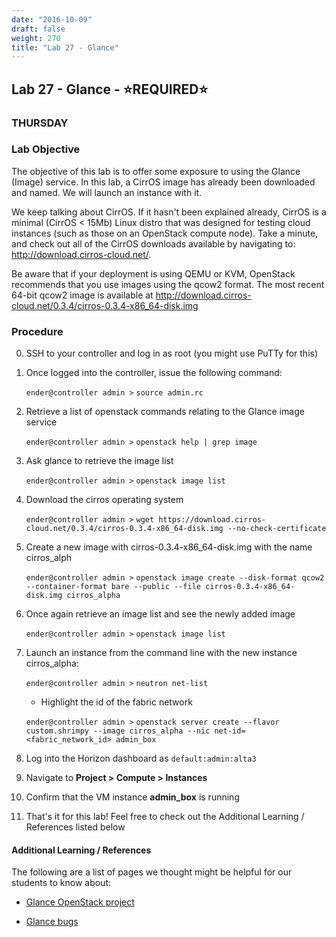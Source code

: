 ```yaml
---
date: "2016-10-09"
draft: false
weight: 270
title: "Lab 27 - Glance"
---
```


## Lab 27 - Glance - &#x2B50;REQUIRED&#x2B50;

### THURSDAY

### Lab Objective

The objective of this lab is to offer some exposure to using the Glance (Image) service. In this lab, a CirrOS image has already been downloaded and named. We will launch an instance with it. 
 
We keep talking about CirrOS. If it hasn't been explained already, CirrOS is a minimal (CirrOS < 15Mb) Linux distro that was designed for testing cloud instances (such as those on an OpenStack compute node). Take a minute, and check out all of the CirrOS downloads available by navigating to: http://download.cirros-cloud.net/.

Be aware that if your deployment is using QEMU or KVM, OpenStack recommends that you use images using the qcow2 format. The most recent 64-bit qcow2 image is available at http://download.cirros-cloud.net/0.3.4/cirros-0.3.4-x86_64-disk.img

### Procedure

0. SSH to your controller and log in as root (you might use PuTTy for this)

0. Once logged into the controller, issue the following command:

	`ender@controller admin >` `source admin.rc`

0. Retrieve a list of openstack commands relating to the Glance image service 

	`ender@controller admin >` `openstack help | grep image`

0. Ask glance to retrieve the image list

	`ender@controller admin >` `openstack image list`

0. Download the cirros operating system

	`ender@controller admin >` `wget https://download.cirros-cloud.net/0.3.4/cirros-0.3.4-x86_64-disk.img --no-check-certificate`

0. Create a new image with cirros-0.3.4-x86_64-disk.img with the name cirros_alph
	
	`ender@controller admin >` `openstack image create --disk-format qcow2 --container-format bare --public --file cirros-0.3.4-x86_64-disk.img cirros_alpha`
  
0. Once again retrieve an image list and see the newly added image

	`ender@controller admin >` `openstack image list`

0. Launch an instance from the command line with the new instance cirros_alpha:

	`ender@controller admin >` `neutron net-list`
	
	* Highlight the id of the fabric network 
	
	`ender@controller admin >` `openstack server create --flavor custom.shrimpy --image cirros_alpha --nic net-id=<fabric_network_id> admin_box`
	
0. Log into the Horizon dashboard as `default:admin:alta3`

0. Navigate to **Project > Compute > Instances**

0. Confirm that the VM instance **admin_box** is running
 
0. That's it for this lab! Feel free to check out the Additional Learning / References listed below

#### Additional Learning / References

The following are a list of pages we thought might be helpful for our students to know about:

* [Glance OpenStack project](https://launchpad.net/glance)

* [Glance bugs](https://bugs.launchpad.net/glance)
